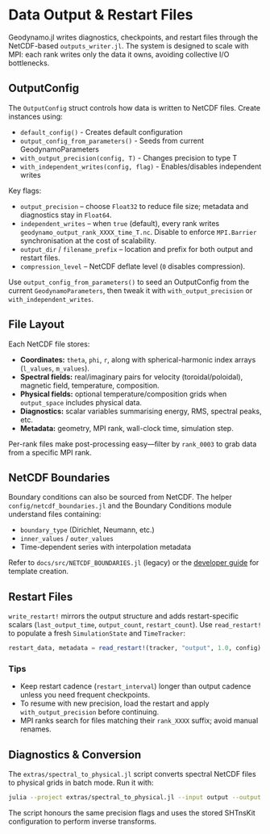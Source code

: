 # Data Output & Restart Files

Geodynamo.jl writes diagnostics, checkpoints, and restart files through the NetCDF-based `outputs_writer.jl`. The system is designed to scale with MPI: each rank writes only the data it owns, avoiding collective I/O bottlenecks.

## OutputConfig

The `OutputConfig` struct controls how data is written to NetCDF files. Create instances using:

- `default_config()` - Creates default configuration
- `output_config_from_parameters()` - Seeds from current GeodynamoParameters
- `with_output_precision(config, T)` - Changes precision to type T
- `with_independent_writes(config, flag)` - Enables/disables independent writes

Key flags:

- `output_precision` – choose `Float32` to reduce file size; metadata and diagnostics stay in `Float64`.
- `independent_writes` – when `true` (default), every rank writes `geodynamo_output_rank_XXXX_time_T.nc`. Disable to enforce `MPI.Barrier` synchronisation at the cost of scalability.
- `output_dir` / `filename_prefix` – location and prefix for both output and restart files.
- `compression_level` – NetCDF deflate level (`0` disables compression).

Use `output_config_from_parameters()` to seed an OutputConfig from the current `GeodynamoParameters`, then tweak it with `with_output_precision` or `with_independent_writes`.

## File Layout

Each NetCDF file stores:

- **Coordinates:** `theta`, `phi`, `r`, along with spherical-harmonic index arrays (`l_values`, `m_values`).
- **Spectral fields:** real/imaginary pairs for velocity (toroidal/poloidal), magnetic field, temperature, composition.
- **Physical fields:** optional temperature/composition grids when `output_space` includes physical data.
- **Diagnostics:** scalar variables summarising energy, RMS, spectral peaks, etc.
- **Metadata:** geometry, MPI rank, wall-clock time, simulation step.

Per-rank files make post-processing easy—filter by `rank_0003` to grab data from a specific MPI rank.

## NetCDF Boundaries

Boundary conditions can also be sourced from NetCDF. The helper `config/netcdf_boundaries.jl` and the Boundary Conditions module understand files containing:

- `boundary_type` (Dirichlet, Neumann, etc.)
- `inner_values` / `outer_values`
- Time-dependent series with interpolation metadata

Refer to `docs/src/NETCDF_BOUNDARIES.jl` (legacy) or the [developer guide](developer.md#boundary-conditions) for template creation.

## Restart Files

`write_restart!` mirrors the output structure and adds restart-specific scalars (`last_output_time`, `output_count`, `restart_count`). Use `read_restart!` to populate a fresh `SimulationState` and `TimeTracker`:

```julia
restart_data, metadata = read_restart!(tracker, "output", 1.0, config)
```

### Tips

- Keep restart cadence (`restart_interval`) longer than output cadence unless you need frequent checkpoints.
- To resume with new precision, load the restart and apply `with_output_precision` before continuing.
- MPI ranks search for files matching their `rank_XXXX` suffix; avoid manual renames.

## Diagnostics & Conversion

The `extras/spectral_to_physical.jl` script converts spectral NetCDF files to physical grids in batch mode. Run it with:

```bash
julia --project extras/spectral_to_physical.jl --input output --output physical
```

The script honours the same precision flags and uses the stored SHTnsKit configuration to perform inverse transforms.
